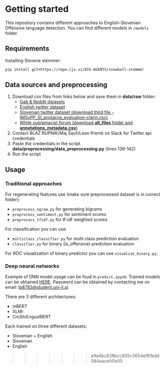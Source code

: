 
# Getting started
This repository contains different approaches to English-Slovenian Offensive language detection. You can find different models in `/models` folder.

## Requirements

Installing Slovene stemmer:
```sh
pip install git+https://repo.ijs.si/DIS-AGENTS/snowball-stemmer
```

## Data sources and preprocessing

1. Download csv files from links below and save them in **data/raw** folder:
    - [Gab & Reddit datasets](https://github.com/jing-qian/A-Benchmark-Dataset-for-Learning-to-Intervene-in-Online-Hate-Speech/tree/master/data)
    - [English twitter dataset](https://data.world/thomasrdavidson/hate-speech-and-offensive-language)
    - [Slovenian twitter dataset (download third file - IMSyPP_SI_anotacije_evaluation-clarin.csv)](https://www.clarin.si/repository/xmlui/handle/11356/1398)
    - [White supremacist forum (download **all_files** folder and **annotations_metadata.csv**)](https://github.com/Vicomtech/hate-speech-dataset)
2. Contact BLAŽ RUPNIK/Maj Šavli/Leon Premk on Slack for Twitter api credentials
3. Paste the credentials in the script **data/preprocessing/data_preprocessing.py** (lines 139-142)
3. Run the script

## Usage

### Traditional approaches

For regenerating features use (make sure preprocessed dataset is in correct folder):
- `preprocess_ngram.py` for generating bigrams
- `preprocess_sentiment.py` for sentiment scores
- `preprocess_tfidf.py` for tf-idf weighted scores

For classification you can use:
- `multiclass_classifier.py` for multi class prediction evaluation
- `classifier.py` for binary (is_offensive) prediction evaluation

For ROC visualization of binary predictor you can use `visualize_binary.py`.

### Deep neural networks 
Example of DNN model usage can be foud in `predict.ipynb`. Trained models can be obtained [HERE](https://drive.google.com/drive/folders/1xRx20enFwD3mVe8LvX2c8v5M37jvo0X5?usp=sharing). Password can be obtained by contacting me on email: <lp8783@student.uni-lj.si>.

There are 3 different architectures:
- mBERT
- XLMr
- CroSloEngualBERT

Each trained on three different datasets:
- Slovenian + English
- Slovenian
- English

>>>>>>> a9a4bc838bcc835c3654ef81bdd084aacefd1e05

